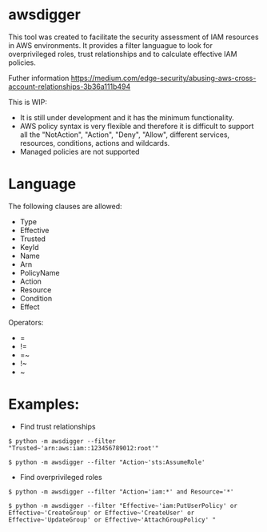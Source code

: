 # awsdigger

This tool was created to facilitate the security assessment of IAM resources in AWS environments. It provides a filter languague to look for overprivileged roles, trust relationships and to calculate effective IAM policies.

Futher information https://medium.com/edge-security/abusing-aws-cross-account-relationships-3b36a111b494

This is WIP: 
* It is still under development and it has the minimum functionality. 
* AWS policy syntax is very flexible and therefore it is difficult to support all the "NotAction", "Action", "Deny", "Allow",  different services, resources, conditions, actions and wildcards.
* Managed policies are not supported

# Language

The following clauses are allowed:

* Type
* Effective
* Trusted
* KeyId
* Name
* Arn
* PolicyName
* Action
* Resource
* Condition
* Effect

Operators:

* =
* !=
* =~
* !~
* ~

# Examples:

* Find trust relationships

```
$ python -m awsdigger --filter "Trusted~'arn:aws:iam::123456789012:root'"

$ python -m awsdigger --filter "Action~'sts:AssumeRole' 
```

* Find overprivileged roles

```
$ python -m awsdigger --filter "Action='iam:*' and Resource='*'

$ python -m awsdigger --filter "Effective~'iam:PutUserPolicy' or Effective~'CreateGroup' or Effective~'CreateUser' or Effective~'UpdateGroup' or Effective~'AttachGroupPolicy' "
```
